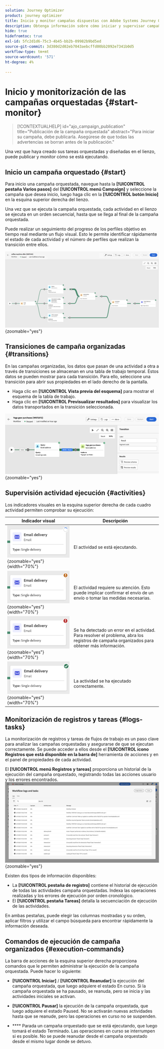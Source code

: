 ```yaml
---
solution: Journey Optimizer
product: journey optimizer
title: Inicio y monitor campañas dispuestas con Adobe Systems Journey Optimizer
description: Obtenga información sobre cómo iniciar y supervisar campañas orquestadas con Adobe Journey Optimizer
hide: true
hidefromtoc: true
exl-id: 5fc2d1d6-75c3-4b45-bb2b-09982b9bd5ed
source-git-commit: 3d380d2d02eb7043aebcffd00bb2092e7341b0d5
workflow-type: tm+mt
source-wordcount: '571'
ht-degree: 4%

---
```


# Inicio y monitorización de las campañas orquestadas {#start-monitor}

<!--
<audio controls><source src="../ms/assets/do-not-localize/sound.mp3" type="audio/mpeg">Your browser does not support the audio element.</audio> -->

>[!CONTEXTUALHELP]
>id="ajo_campaign_publication"
>title="Publicación de la campaña orquestada"
>abstract="Para iniciar su campaña, debe publicarla. Asegúrese de que todas las advertencias se borran antes de la publicación."


Una vez que haya creado sus tareas orquestadas y diseñadas en el lienzo, puede publicar y monitor cómo se está ejecutando.

## Inicio un campaña orquestado {#start}

Para inicio una campaña orquestada, navegue hasta la **[!UICONTROL pestaña Varios pasos]** del **[!UICONTROL menú Campaign]** y seleccione la campaña que desea inicio, luego haga clic en la **[!UICONTROL botón Inicio]** en la esquina superior derecha del lienzo.

Una vez que se ejecuta la campaña orquestada, cada actividad en el lienzo se ejecuta en un orden secuencial, hasta que se llega al final de la campaña orquestada.

Puede realizar un seguimiento del progreso de los perfiles objetivo en tiempo real mediante un flujo visual. Esto le permite identificar rápidamente el estado de cada actividad y el número de perfiles que realizan la transición entre ellos.

![](assets/workflow-execution.png){zoomable="yes"}

## Transiciones de campaña organizadas {#transitions}

En las campañas organizadas, los datos que pasan de una actividad a otra a través de transiciones se almacenan en una tabla de trabajo temporal. Estos datos se pueden mostrar para cada transición. Para ello, seleccione una transición para abrir sus propiedades en el lado derecho de la pantalla.

* Haga clic en **[!UICONTROL Vista previa del esquema]** para mostrar el esquema de la tabla de trabajo.
* Haga clic en **[!UICONTROL Previsualizar resultados]** para visualizar los datos transportados en la transición seleccionada.

![](assets/transition.png){zoomable="yes"}

## Supervisión actividad ejecución {#activities}

Los indicadores visuales en la esquina superior derecha de cada cuadro actividad permiten comprobar su ejecución:

| Indicador visual | Descripción |
|-----|------------|
| ![](assets/activity-status-pending.png){zoomable="yes"}{width="70%"} | El actividad se está ejecutando. |
| ![](assets/activity-status-orange.png){zoomable="yes"}{width="70%"} | El actividad requiere su atención. Esto puede implicar confirmar el envío de un envío o tomar las medidas necesarias. |
| ![](assets/activity-status-red.png){zoomable="yes"}{width="70%"} | Se ha detectado un error en el actividad. Para resolver el problema, abra los registros de campaña organizados para obtener más información. |
| ![](assets/activity-status-green.png){zoomable="yes"}{width="70%"} | La actividad se ha ejecutado correctamente. |

## Monitorización de registros y tareas {#logs-tasks}

La monitorización de registros y tareas de flujos de trabajo es un paso clave para analizar las campañas orquestadas y asegurarse de que se ejecutan correctamente. Se puede acceder a ellos desde el **[!UICONTROL icono Registros que está disponible en la barra de]** herramienta de acciones y en el panel de propiedades de cada actividad.

El **[!UICONTROL menú Registros y tareas]** proporciona un historial de la ejecución del campaña orquestado, registrando todas las acciones usuario y los errores encontrados.![](assets/workflow-logs.png){zoomable="yes"}

Existen dos tipos de información disponibles:

* La **[!UICONTROL pestaña de registro]** contiene el historial de ejecución de todas las actividades campaña orquestadas. Indexa las operaciones realizadas y los errores de ejecución por orden cronológico.
* El **[!UICONTROL pestaña Tareas]** detalla la secuenciación de ejecución de las actividades.

En ambas pestañas, puede elegir las columnas mostradas y su orden, aplicar filtros y utilizar el campo búsqueda para encontrar rápidamente la información deseada.

## Comandos de ejecución de campaña organizados {#execution-commands}

La barra de acciones de la esquina superior derecha proporciona comandos que le permiten administrar la ejecución de la campaña orquestada. Puede hacer lo siguiente:

* **[!UICONTROL Iniciar]** / **[!UICONTROL Reanudar]** la ejecución del   campaña orquestada, que luego adquiere el estado En curso. Si la campaña orquestada se ha pausado, se reanuda, pero se inicia y las actividades iniciales se activan.

* **[!UICONTROL Pausar]** la ejecución de la campaña orquestada, que luego adquiere el estado Paused. No se activarán nuevas actividades hasta que se reanude, pero las operaciones en curso no se suspenden.

* **** Parada un campaña orquestado que se está ejecutando, que luego tomará el estado Terminado. Las operaciones en curso se interrumpen si es posible. No se puede reanudar desde el campaña orquestado desde el mismo lugar donde se detuvo.
